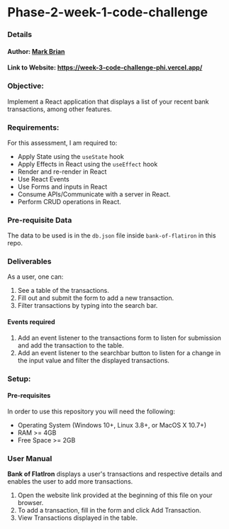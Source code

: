 # Phase-2-week-1-code-challenge

### Details

#### Author: <a href="https://github.com/Markbkiunga">Mark Brian</a>

#### Link to Website: https://week-3-code-challenge-phi.vercel.app/

### Objective:

Implement a React application that displays a list of your recent bank transactions, among other features.

### Requirements:

For this assessment, I am required to: 
- Apply State using the `useState` hook
- Apply Effects in React using the `useEffect` hook
- Render and re-render in React
- Use React Events
- Use Forms and inputs in React
- Consume APIs/Communicate with a server in React.
- Perform CRUD operations in React.

### Pre-requisite Data

The data to be used is in the `db.json` file inside `bank-of-flatiron` in this repo.

### Deliverables

As a user, one can:

1. See a table of the transactions.
2. Fill out and submit the form to add a new transaction. 
3. Filter transactions by typing into the search bar. 


#### Events required

1. Add an event listener to the transactions form to listen for submission and add the transaction to the table.
2. Add an event listener to the searchbar button to listen for a change in the input value and filter the displayed transactions.

### Setup:

#### Pre-requisites

In order to use this repository you will need the following:

- Operating System (Windows 10+, Linux 3.8+, or MacOS X 10.7+)
- RAM >= 4GB
- Free Space >= 2GB

### User Manual

**Bank of FlatIron** displays a user's transactions and respective details and enables the user to add more transactions.

1. Open the website link provided at the beginning of this file on your browser.
2. To add a transaction, fill in the form and click Add Transaction.
3. View Transactions displayed in the table.

